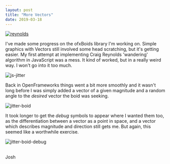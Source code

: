 ```yaml
---
layout: post
title: "More Vectors"
date: 2019-03-18
---
```


[![reynolds](http://www.red3d.com/cwr/steer/gdc99/figure8.gif)](http://www.red3d.com/cwr/steer/gdc99/)

I've made some progress on the ofxBoids library I'm working on. Simple graphics with Vectors still involved some head scratching, but it's getting easier. My first attempt at implementing Craig Reynolds 'wandering' algorithm in JavaScript was a mess. It kind of worked, but in a really weird way. I won't go into it too much. 

![js-jitter](../../../assets/images/vectors/jitter_target.gif)

Back in OpenFrameworks things went a bit more smoothly and it wasn't long before I was simply added a vector of a given magnitude and a random angle to the *desired* vector the boid was seeking.

![jitter-boid](../../../assets/images/vectors/jitter_target_better.gif)

It took longer to get the _debug_ symbols to appear where I wanted them too, as the differentiation between a vector as a point in space, and a vector which describes magnitude and direction still gets me. But again, this seemed like a worthwhile exercise.

![jitter-boid-debug](../../../assets/images/vectors/jitter_target_debug.gif)

<br>
Josh
